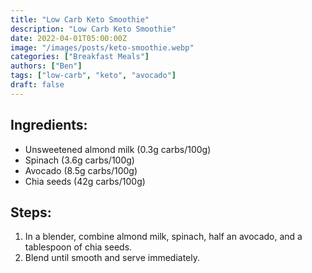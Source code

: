 ```yaml
---
title: "Low Carb Keto Smoothie"
description: "Low Carb Keto Smoothie"
date: 2022-04-01T05:00:00Z
image: "/images/posts/keto-smoothie.webp"
categories: ["Breakfast Meals"]
authors: ["Ben"]
tags: ["low-carb", "keto", "avocado"]
draft: false
---
```

## Ingredients:

- Unsweetened almond milk (0.3g carbs/100g)
- Spinach (3.6g carbs/100g)
- Avocado (8.5g carbs/100g)
- Chia seeds (42g carbs/100g)

## Steps:

1. In a blender, combine almond milk, spinach, half an avocado, and a tablespoon of chia seeds.
2. Blend until smooth and serve immediately.